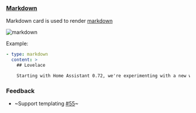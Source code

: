 ### [Markdown](https://developers.home-assistant.io/docs/en/lovelace_card_types.html#markdown)
Markdown card is used to render [markdown](http://commonmark.org/help/)

![markdown](https://user-images.githubusercontent.com/7738048/41775900-7269b8c8-762e-11e8-90f9-5634783d283e.png)

Example:
```yaml
- type: markdown
  content: >
    ## Lovelace

    Starting with Home Assistant 0.72, we're experimenting with a new way of defining your interface. We're calling it the **Lovelace UI**.
```

### Feedback
- ~Support templating [#55](https://github.com/home-assistant/ui-schema/issues/55)~
